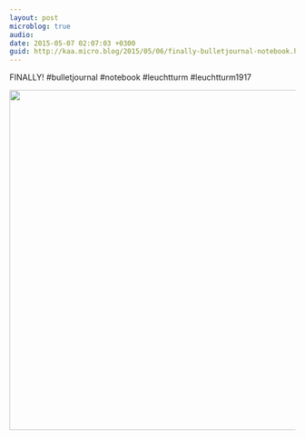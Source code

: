 ```yaml
---
layout: post
microblog: true
audio: 
date: 2015-05-07 02:07:03 +0300
guid: http://kaa.micro.blog/2015/05/06/finally-bulletjournal-notebook.html
---
```

FINALLY! #bulletjournal #notebook #leuchtturm #leuchtturm1917

<img src="http://www.kaa.bz/uploads/2018/eabea48a2a.jpg" width="600" height="600" />
